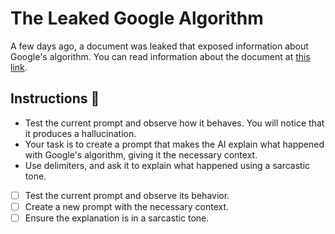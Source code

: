 # The Leaked Google Algorithm

A few days ago, a document was leaked that exposed information about Google's algorithm. You can read information about the document at [this link](https://www.theverge.com/2024/5/31/24167119/google-search-algorithm-documents-leak-seo-chrome-clicks).

## Instructions 📌
- Test the current prompt and observe how it behaves. You will notice that it produces a hallucination.
- Your task is to create a prompt that makes the AI explain what happened with Google's algorithm, giving it the necessary context.
- Use delimiters, and ask it to explain what happened using a sarcastic tone.

- [ ] Test the current prompt and observe its behavior.
- [ ] Create a new prompt with the necessary context.
- [ ] Ensure the explanation is in a sarcastic tone.